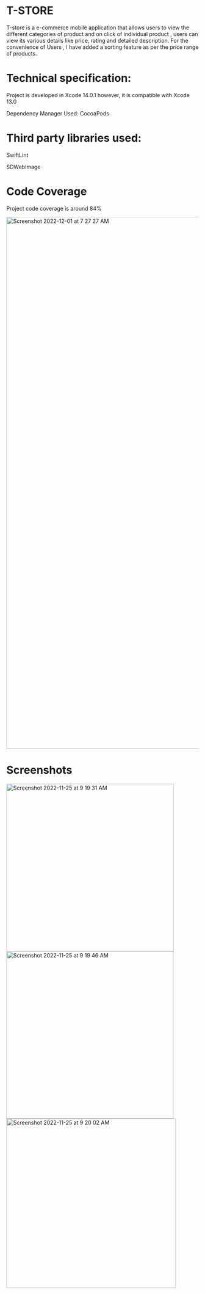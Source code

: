 
# T-STORE

T-store is a e-commerce mobile application that allows users to view the different categories of product and on click of individual product , users can view its various details like price, rating and detailed description. For the convenience of Users , I have added a sorting feature as per the price range of products.

# Technical specification:

Project is developed in Xcode 14.0.1 however, it is compatible with Xcode 13.0

Dependency Manager Used: CocoaPods

# Third party libraries used:

SwiftLint

SDWebImage


# Code Coverage

Project code coverage is around 84%

<img width="1393" alt="Screenshot 2022-12-01 at 7 27 27 AM" src="https://user-images.githubusercontent.com/23445724/204948938-4e56a441-130b-4a86-8642-3b623f6eed58.png">



# Screenshots

<img width="439" alt="Screenshot 2022-11-25 at 9 19 31 AM" src="https://user-images.githubusercontent.com/23445724/203897732-ae0fa096-d6b0-45a4-91a9-1e836cde5ee2.png">

<img width="438" alt="Screenshot 2022-11-25 at 9 19 46 AM" src="https://user-images.githubusercontent.com/23445724/203897739-7931e792-84e2-4d68-bb21-c134530e1b1f.png">

<img width="444" alt="Screenshot 2022-11-25 at 9 20 02 AM" src="https://user-images.githubusercontent.com/23445724/203897755-dd6bca6d-100f-45c2-96de-4e67258ef774.png">




